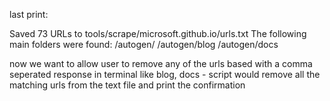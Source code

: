 last print:

Saved 73 URLs to tools/scrape/microsoft.github.io/urls.txt
The following main folders were found:
/autogen/
/autogen/blog
/autogen/docs

now we want to allow user to remove any of the urls based with a comma seperated response in terminal like blog, docs - script would remove all the matching urls from the text file and print the confirmation
